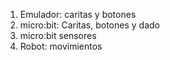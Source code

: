 1. Emulador: caritas y botones
2. micro:bit: Caritas, botones y dado
3. micro:bit sensores
4. Robot: movimientos


